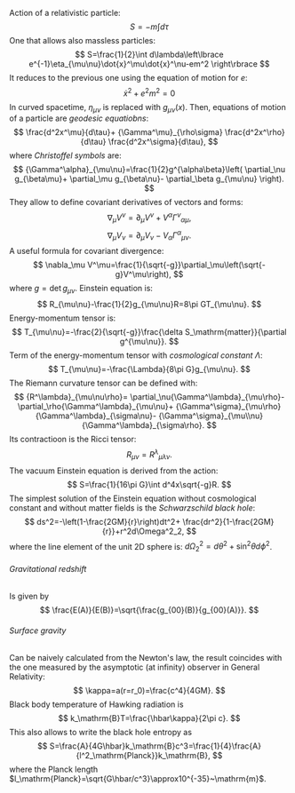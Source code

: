 Action of a relativistic particle:
$$
S=-m\int d\tau
$$
One that allows also massless particles:
$$
S=\frac{1}{2}\int d\lambda\left\lbrace 
e^{-1}\eta_{\mu\nu}\dot{x}^\mu\dot{x}^\nu-em^2
\right\rbrace
$$
It reduces to the previous one using the equation of motion for $e$:
$$
\dot{x}^2+e^2m^2=0
$$
In curved spacetime, $\eta_{\mu\nu}$ is replaced with $g_{\mu\nu}(x)$. Then, equations of motion of a particle are *geodesic equatiobns*:
$$
\frac{d^2x^\mu}{d\tau}+
{\Gamma^\mu}_{\rho\sigma}
\frac{d^2x^\rho}{d\tau}
\frac{d^2x^\sigma}{d\tau},
$$
where *Christoffel symbols* are:
$$
{\Gamma^\alpha}_{\mu\nu}=\frac{1}{2}g^{\alpha\beta}\left(
\partial_\nu g_{\beta\mu}+
\partial_\mu g_{\beta\nu}-
\partial_\beta g_{\mu\nu}
\right).
$$
They allow to define covariant derivatives of vectors and forms:
$$
\nabla_\mu V^\nu=\partial_\mu V^\nu+V^\alpha{\Gamma^\nu}_{\alpha\mu},
$$
$$
\nabla_\mu V_\nu=\partial_\mu V_\nu-V_\alpha{\Gamma^\alpha}_{\mu\nu}.
$$
A useful formula for covariant divergence:
$$
\nabla_\mu V^\mu=\frac{1}{\sqrt{-g}}\partial_\mu\left(\sqrt{-g}V^\mu\right),
$$
where $g=\det g_{\mu\nu}$.
Einstein equation is:
$$
R_{\mu\nu}-\frac{1}{2}g_{\mu\nu}R=8\pi GT_{\mu\nu}.
$$
Energy-momentum tensor is:
$$
T_{\mu\nu}=-\frac{2}{\sqrt{-g}}\frac{\delta S_\mathrm{matter}}{\partial g^{\mu\nu}}.
$$
Term of the energy-momentum tensor with *cosmological constant* $\Lambda$:
$$
T_{\mu\nu}=-\frac{\Lambda}{8\pi G}g_{\mu\nu}.
$$
The Riemann curvature tensor can be defined with:
$$
{R^\lambda}_{\mu\nu\rho}=
\partial_\nu{\Gamma^\lambda}_{\mu\rho}-
\partial_\rho{\Gamma^\lambda}_{\mu\nu}+
{\Gamma^\sigma}_{\mu\rho}{\Gamma^\lambda}_{\sigma\nu}-
{\Gamma^\sigma}_{\mu\\nu}{\Gamma^\lambda}_{\sigma\rho}.
$$
Its contractioon is the Ricci tensor:
$$
R_{\mu\nu}={R^\lambda}_{\mu\lambda\nu}.
$$
The vacuum Einstein equation is derived from the action:
$$
S=\frac{1}{16\pi G}\int d^4x\sqrt{-g}R.
$$
The simplest solution of the Einstein equation without cosmological constant and without matter fields is the *Schwarzschild black hole*:
$$
ds^2=-\left(1-\frac{2GM}{r}\right)dt^2+
\frac{dr^2}{1-\frac{2GM}{r}}+r^2d\Omega^2_2,
$$
where the line element of the unit 2D sphere is: $d\Omega^2_2=d\theta^2+\sin^2\theta d\phi^2$.
###### Gravitational redshift
Is given by
$$
\frac{E(A)}{E(B)}=\sqrt{\frac{g_{00}(B)}{g_{00}(A)}}.
$$
###### Surface gravity
Can be naively calculated from the Newton's law, the result coincides with the one measured by the asymptotic (at infinity) observer in General Relativity:
$$
\kappa=a(r=r_0)=\frac{c^4}{4GM}.
$$
Black body temperature of Hawking radiation is
$$
k_\mathrm{B}T=\frac{\hbar\kappa}{2\pi c}.
$$
This also allows to write the black hole entropy as
$$
S=\frac{A}{4G\hbar}k_\mathrm{B}c^3=\frac{1}{4}\frac{A}{l^2_\mathrm{Planck}}k_\mathrm{B},
$$
where the Planck length $l_\mathrm{Planck}=\sqrt{G\hbar/c^3}\approx10^{-35}~\mathrm{m}$. 